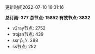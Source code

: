 更新时间2022-07-10 16:31:16

**总订阅: 377**
**总节点: 15852**
**有效节点: 3832**
- v2ray节点: 2752
- trojan节点: 439
- ssr节点: 388
- ss节点: 252
